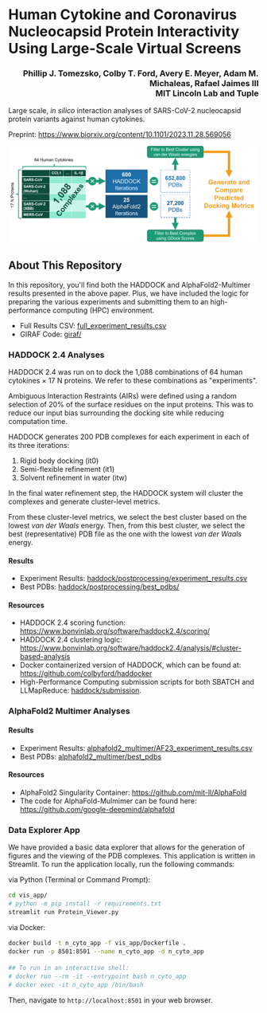 # Human Cytokine and Coronavirus Nucleocapsid Protein Interactivity Using Large-Scale Virtual Screens

<h3 align="right">Phillip J. Tomezsko, Colby T. Ford, Avery E. Meyer, Adam M. Michaleas, Rafael Jaimes III<br>MIT Lincoln Lab and Tuple</h4>

Large scale, _in silico_ interaction analyses of SARS-CoV-2 nucleocapsid protein variants against human cytokines.

Preprint: https://www.biorxiv.org/content/10.1101/2023.11.28.569056

![](/img/Experiments.png)

## About This Repository
In this repository, you'll find both the HADDOCK and AlphaFold2-Multimer results presented in the above paper. Plus, we have included the logic for preparing the various experiments and submitting them to an high-performance computing (HPC) environment.

- Full Results CSV: [full_experiment_results.csv](full_experiment_results.csv)
- GIRAF Code: [giraf/](giraf/)


### HADDOCK 2.4 Analyses

HADDOCK 2.4 was run on to dock the 1,088 combinations of 64 human cytokines × 17 N proteins. We refer to these combinations as "experiments".

Ambiguous Interaction Restraints (AIRs) were defined using a random selection of 20% of the surface residues on the input proteins. This was to reduce our input bias surrounding the docking site while reducing computation time.

HADDOCK generates 200 PDB complexes for each experiment in each of its three iterations:
1. Rigid body docking (it0)
2. Semi-flexible refinement (it1)
3. Solvent refinement in water (itw)

In the final water refinement step, the HADDOCK system will cluster the complexes and generate cluster-level metrics.

From these cluster-level metrics, we select the best cluster based on the lowest _van der Waals_ energy. Then, from this best cluster, we select the best (representative) PDB file as the one with the lowest _van der Waals_ energy.


#### Results

- Experiment Results: [haddock/postprocessing/experiment_results.csv](haddock/postprocessing/experiment_results.csv)
- Best PDBs: [haddock/postprocessing/best_pdbs/](haddock/postprocessing/best_pdbs/)

#### Resources

- HADDOCK 2.4 scoring function: https://www.bonvinlab.org/software/haddock2.4/scoring/
- HADDOCK 2.4 clustering logic: https://www.bonvinlab.org/software/haddock2.4/analysis/#cluster-based-analysis
- Docker containerized version of HADDOCK, which can be found at: https://github.com/colbyford/haddocker
- High-Performance Computing submission scripts for both SBATCH and LLMapReduce: [haddock/submission](haddock/submission).


### AlphaFold2 Multimer Analyses

#### Results

- Experiment Results: [alphafold2_multimer/AF23_experiment_results.csv](alphafold2_multimer/AF23_experiment_results.csv)
- Best PDBs: [alphafold2_multimer/best_pdbs](alphafold2_multimer/best_pdbs)


#### Resources
- AlphaFold2 Singularity Container: https://github.com/mit-ll/AlphaFold
- The code for AlphaFold-Mulmimer can be found here: https://github.com/google-deepmind/alphafold


### Data Explorer App

We have provided a basic data explorer that allows for the generation of figures and the viewing of the PDB complexes. This application is written in Streamlit. To run the application locally, run the following commands:

via Python (Terminal or Command Prompt):
```sh
cd vis_app/
# python -m pip install -r requirements.txt
streamlit run Protein_Viewer.py
```

via Docker:
```sh
docker build -t n_cyto_app -f vis_app/Dockerfile .
docker run -p 8501:8501 --name n_cyto_app -d n_cyto_app

## To run in an interactive shell:
# docker run --rm -it --entrypoint bash n_cyto_app
# docker exec -it n_cyto_app /bin/bash
```

Then, navigate to `http://localhost:8501` in your web browser.
